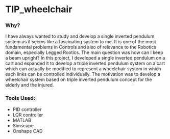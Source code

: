 # TIP_wheelchair

### Why?
I have always wanted to study and develop a single inverted pendulum system as it seems like a fascinating system to me. It is one of the most fundamental problems in Controls and also of relevance to the Robotics domain, especially Legged Rootics. The main question was how can I keep a beam upright? In this project, I developed a single inverted pendulum on a cart and expanded it to develop a triple inverted pendulum system on a cart which can actually be modified to represent a wheelchair system in which each links can be controlled individually. The motivation was to develop a wheelchair system based on triple inverted pendulum concept for the elderly and the injured.

### Tools Used:
- PID controller
- LQR controller
- MATLAB
- Simscape
- Onshape CAD
